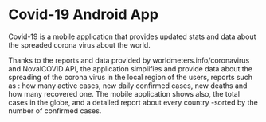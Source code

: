 # Covid-19 Android App

Covid-19 is a mobile application that provides updated stats and data about the spreaded corona virus about the world.

Thanks to the reports and data provided by worldmeters.info/coronavirus and NovalCOVID API, the application simplifies and provide data about the spreading of the corona virus in the local region of the users, reports such as : how many active cases, new daily confirmed cases, new deaths and how many recovered one. 
The mobile application shows also, the total cases in the globe, and a detailed report about every country -sorted by the number of confirmed cases. 